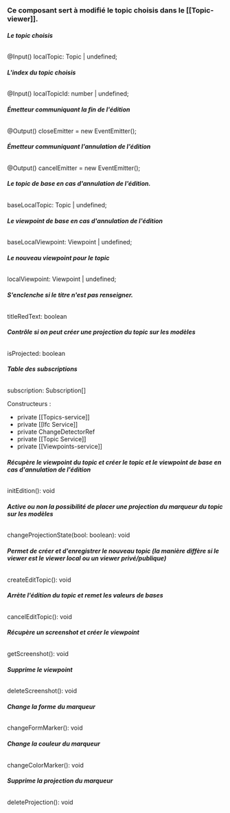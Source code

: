 ### Ce composant sert à modifié le topic choisis dans le [[Topic-viewer]].


###### **Le topic choisis**
@Input() localTopic: Topic | undefined;

###### **L'index du topic choisis**
@Input() localTopicId: number | undefined;

###### **Émetteur communiquant la fin de l'édition**
@Output() closeEmitter = new EventEmitter</boolean>();

###### **Émetteur communiquant l'annulation de l'édition**
@Output() cancelEmitter = new EventEmitter</Topic>();

###### **Le topic de base en cas d'annulation de l'édition.**
baseLocalTopic: Topic | undefined;

###### **Le viewpoint de base en cas d'annulation de l'édition**
baseLocalViewpoint: Viewpoint | undefined;

###### **Le nouveau viewpoint pour le topic**
localViewpoint: Viewpoint | undefined;

###### **S'enclenche si le titre n'est pas renseigner.**
titleRedText: boolean

###### **Contrôle si on peut créer une projection du topic sur les modèles**
isProjected: boolean

###### **Table des subscriptions**
subscription: Subscription[]


Constructeurs :
- private [[Topics-service]]
- private [[Ifc Service]]
- private ChangeDetectorRef
- private [[Topic Service]]
- private [[Viewpoints-service]]


###### **Récupère le viewpoint du topic et créer le topic et le viewpoint de base en cas d'annulation de l'édition**
initEdition(): void

###### **Active ou non la possibilité de placer une projection du marqueur du topic sur les modèles**
changeProjectionState(bool: boolean): void

###### **Permet de créer et d'enregistrer le nouveau topic (la manière diffère si le viewer est le viewer local ou un viewer privé/publique)**
createEditTopic(): void

###### **Arrète l'édition du topic et remet les valeurs de bases**
cancelEditTopic(): void

###### **Récupère un screenshot et créer le viewpoint**
getScreenshot(): void

###### **Supprime le viewpoint**
deleteScreenshot(): void

###### **Change la forme du marqueur**
changeFormMarker(): void

###### **Change la couleur du marqueur**
changeColorMarker(): void

###### **Supprime la projection du marqueur**
deleteProjection(): void